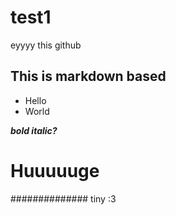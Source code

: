 # test1
eyyyy this github

## This is markdown based 

- Hello
- World

***bold italic?***

# Huuuuuge

############## tiny :3
